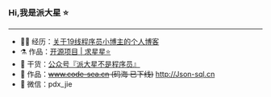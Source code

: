 ### Hi,我是派大星  ⭐
<hr>

- 👨‍💻 经历：<a href="https://blog.csdn.net/Gaowumao?type=blog">关于19线程序员小博主的个人博客</a>
- ⚗  作品：<a href="https://gitee.com/gao-wumao">开源项目 | 求星星⭐️</a>
- 🌱 干货：<a href="">公众号『派大星不是程序员』</a>
- 📌 作品：~~www.code-sea.cn (码海 已下线)~~  http://Json-sql.cn
- 💬 微信：pdx_jie

<!---
pdxjie/pdxjie is a ✨ special ✨ repository because its `README.md` (this file) appears on your GitHub profile.
You can click the Preview link to take a look at your changes.
--->
